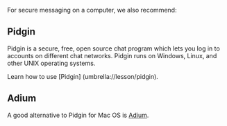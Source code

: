 [Title]: # (Other secure messaging options)
[Order]: # (4)

For secure messaging on a computer, we also recommend:

## Pidgin

Pidgin is a secure, free, open source chat program which lets you log in to accounts on different chat networks. Pidgin runs on Windows, Linux, and other UNIX operating systems. 

Learn how to use [Pidgin] (umbrella://lesson/pidgin).

## Adium

A good alternative to Pidgin for Mac OS is [Adium](http://adium.im/). 
